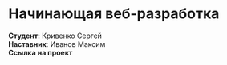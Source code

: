 Начинающая веб-разработка
==========================

**Студент**: Кривенко Сергей  
**Наставник**: Иванов Максим   
**Ссылка на проект**  


